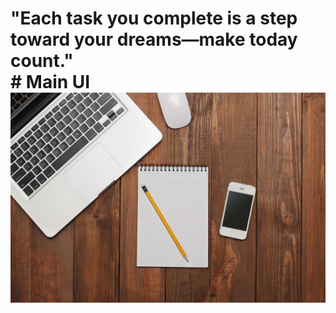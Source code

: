 
<h1>"Each task you complete is a step toward your dreams—make today count."
  <br>
# Main UI
<img src="https://github.com/MrKyDev/To-Do-List/blob/main/img/back.jpg"><br>
